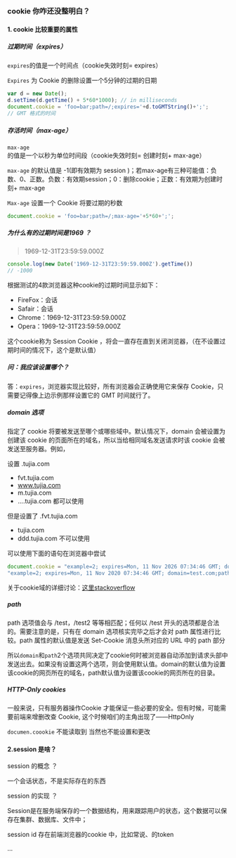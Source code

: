 ### cookie 你咋还没整明白？


#### 1. cookie 比较重要的属性



##### 过期时间（expires）
`expires`的值是一个时间点（cookie失效时刻= expires）

`Expires` 为 Cookie 的删除设置一个5分钟的过期的日期

```js
var d = new Date();
d.setTime(d.getTime() + 5*60*1000); // in milliseconds
document.cookie = 'foo=bar;path=/;expires='+d.toGMTString()+';';
// GMT 格式的时间
```

##### 存活时间（max-age）
`max-age` 的值是一个以秒为单位时间段（cookie失效时刻= 创建时刻+ max-age）

`max-age` 的默认值是 -1(即有效期为 session )；若max-age有三种可能值：负数、0、正数。负数：有效期session；0：删除cookie；正数：有效期为创建时刻+ max-age

`Max-age` 设置一个 Cookie 将要过期的秒数

```js
document.cookie = 'foo=bar;path=/;max-age='+5*60+';';
```

##### 为什么有的过期时间是1969 ？
> 1969-12-31T23:59:59.000Z
```js
console.log(new Date('1969-12-31T23:59:59.000Z').getTime())
// -1000
```
根据测试的4款浏览器这种cookie的过期时间显示如下：
- FireFox：会话
- Safair：会话
- Chrome：1969-12-31T23:59:59.000Z
- Opera：1969-12-31T23:59:59.000Z

这个cookie称为 Session Cookie ，将会一直存在直到关闭浏览器，（在不设置过期时间的情况下，这个是默认值）


##### 问：我应该设置哪个？

答：`expires`，浏览器实现比较好，所有浏览器会正确使用它来保存 Cookie，只需要记得像上边示例那样设置它的 GMT 时间就行了。

##### domain 选项

指定了 cookie 将要被发送至哪个或哪些域中。默认情况下，domain 会被设置为创建该 cookie 的页面所在的域名，所以当给相同域名发送请求时该 cookie 会被发送至服务器。例如，

设置 .tujia.com

- fvt.tujia.com
- www.tujia.com
- m.tujia.com 
- ....tujia.com
都可以使用


但是设置了 .fvt.tujia.com

- tujia.com
- ddd.tujia.com
不可以使用

可以使用下面的语句在浏览器中尝试
```js
document.cookie = "example=2; expires=Mon, 11 Nov 2026 07:34:46 GMT; domain=test.com;path=/"
"example=2; expires=Mon, 11 Nov 2020 07:34:46 GMT; domain=test.com;path=/"
```

关于cookie域的详细讨论：[这里stackoverflow](https://stackoverflow.com/questions/1062963/how-do-browser-cookie-domains-work)

##### path

path 选项值会与 /test，/test2 等等相匹配；任何以 /test 开头的选项都是合法的。需要注意的是，只有在 domain 选项核实完毕之后才会对 path 属性进行比较。path 属性的默认值是发送 Set-Cookie 消息头所对应的 URL 中的 path 部分

所以`domain`和`path`2个选项共同决定了cookie何时被浏览器自动添加到请求头部中发送出去。如果没有设置这两个选项，则会使用默认值。domain的默认值为设置该cookie的网页所在的域名，path默认值为设置该cookie的网页所在的目录。

##### HTTP-Only cookies

一般来说，只有服务器操作Cookie 才能保证一些必要的安全。但有时候，可能需要前端来增删改查 Cookie, 这个时候咱们的主角出现了——HttpOnly

`documen.coookie` 不能读取到 当然也不能设置和更改


#### 2.session 是啥？

session 的概念 ？

一个会话状态，不是实际存在的东西

session 的实现 ？

Session是在服务端保存的一个数据结构，用来跟踪用户的状态，这个数据可以保存在集群、数据库、文件中；

session id 存在前端浏览器的cookie 中，比如常说、的token

...